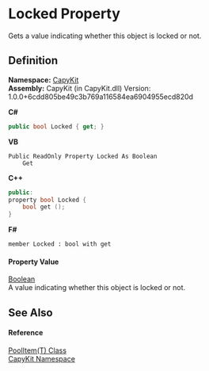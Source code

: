 # Locked Property


Gets a value indicating whether this object is locked or not.



## Definition
**Namespace:** <a href="N_CapyKit">CapyKit</a>  
**Assembly:** CapyKit (in CapyKit.dll) Version: 1.0.0+6cdd805be49c3b769a116584ea6904955ecd820d

**C#**
``` C#
public bool Locked { get; }
```
**VB**
``` VB
Public ReadOnly Property Locked As Boolean
	Get
```
**C++**
``` C++
public:
property bool Locked {
	bool get ();
}
```
**F#**
``` F#
member Locked : bool with get
```



#### Property Value
<a href="https://learn.microsoft.com/dotnet/api/system.boolean" target="_blank" rel="noopener noreferrer">Boolean</a>  
A value indicating whether this object is locked or not.

## See Also


#### Reference
<a href="T_CapyKit_PoolItem_1">PoolItem(T) Class</a>  
<a href="N_CapyKit">CapyKit Namespace</a>  

